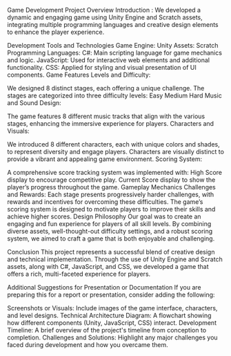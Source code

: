   Game Development Project Overview
Introduction :
We developed a dynamic and engaging game using Unity Engine and Scratch assets, integrating multiple programming languages and creative design elements to enhance the player experience.

Development Tools and Technologies
Game Engine: Unity
Assets: Scratch
Programming Languages:
C#: Main scripting language for game mechanics and logic.
JavaScript: Used for interactive web elements and additional functionality.
CSS: Applied for styling and visual presentation of UI components.
Game Features
Levels and Difficulty:

We designed 8 distinct stages, each offering a unique challenge.
The stages are categorized into three difficulty levels:
Easy
Medium
Hard
Music and Sound Design:

The game features 8 different music tracks that align with the various stages, enhancing the immersive experience for players.
Characters and Visuals:

We introduced 8 different characters, each with unique colors and shades, to represent diversity and engage players.
Characters are visually distinct to provide a vibrant and appealing game environment.
Scoring System:

A comprehensive score tracking system was implemented with:
High Score display to encourage competitive play.
Current Score display to show the player’s progress throughout the game.
Gameplay Mechanics
Challenges and Rewards:
Each stage presents progressively harder challenges, with rewards and incentives for overcoming these difficulties.
The game’s scoring system is designed to motivate players to improve their skills and achieve higher scores.
Design Philosophy
Our goal was to create an engaging and fun experience for players of all skill levels. By combining diverse assets, well-thought-out difficulty settings, and a robust scoring system, we aimed to craft a game that is both enjoyable and challenging.

Conclusion
This project represents a successful blend of creative design and technical implementation. Through the use of Unity Engine and Scratch assets, along with C#, JavaScript, and CSS, we developed a game that offers a rich, multi-faceted experience for players.

Additional Suggestions for Presentation or Documentation
If you are preparing this for a report or presentation, consider adding the following:

Screenshots or Visuals: Include images of the game interface, characters, and level designs.
Technical Architecture Diagram: A flowchart showing how different components (Unity, JavaScript, CSS) interact.
Development Timeline: A brief overview of the project's timeline from conception to completion.
Challenges and Solutions: Highlight any major challenges you faced during development and how you overcame them.
